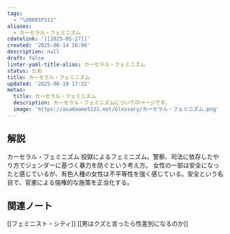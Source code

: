 ```yaml
---
tags:
  - "\U0001F511"
aliases:
  - カーセラル・フェミニズム
cdatelink: '[[2025-05-27]]'
created: '2025-06-14 16:06'
description: null
draft: false
linter-yaml-title-alias: カーセラル・フェミニズム
status: だめ
title: カーセラル・フェミニズム
updated: '2025-06-19 17:32'
metas:
  title: カーセラル・フェミニズム
  description: カーセラル・フェミニズムについてのページです。
  image: 'https://asadaame5121.net/Glossary/カーセラル・フェミニズム.png'
---
```

## 解説
カーセラル・フェミニズム
投獄によるフェミニズム。警察、司法に依存したやり方でジェンダーに基づく暴力を防ぐという考え方。
女性の一部は安全になったと感じているが、有色人種の女性は不平等性を強く感じている。安全という名目で、官憲による強権的な施策を正当化する。

## 関連ノート
[[フェミニスト・シティ]]
[[男はクズと言ったら性差別になるのか]]
